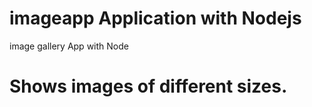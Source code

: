 # imageapp Application with Nodejs
   image gallery App with Node
   
# Shows images of different sizes.   
